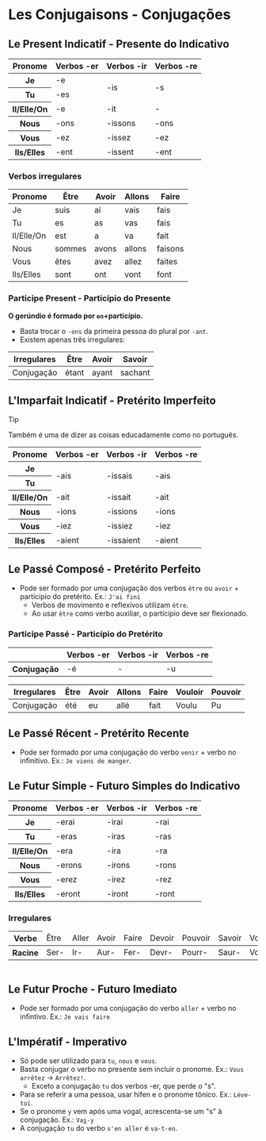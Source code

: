 # Les Conjugaisons - Conjugações

## Le Present Indicatif - Presente do Indicativo

<table>
    <thead>
        <tr>
            <th>Pronome</th>
            <th>Verbos -er</th>
            <th>Verbos -ir</th>
            <th>Verbos -re</th>
        </tr>
    </thead>
    <tr>
        <th>Je</th>
        <td>-e</td>
        <td rowspan="2">-is</td>
        <td rowspan="2">-s</td>
    </tr>
    <tr>
        <th>Tu</th>
        <td>-es</td>
    </tr>
    <tr>
        <th>Il/Elle/On</th>
        <td>-e</td>
        <td>-it</td>
        <td>-</td>
    </tr>
    <tr>
        <th>Nous</th>
        <td>-ons</td>
        <td>-issons</td>
        <td>-ons</td>
    </tr>
    <tr>
        <th>Vous</th>
        <td>-ez</td>
        <td>-issez</td>
        <td>-ez</td>
    </tr>
    <tr>
        <th>Ils/Elles</th>
        <td>-ent</td>
        <td>-issent</td>
        <td>-ent</td>
    </tr>
</table>

### Verbos irregulares

| Pronome    | Être   | Avoir | Allons | Faire   |
| ---------- | ------ | ----- | ------ | ------- |
| Je         | suis   | ai    | vais   | fais    |
| Tu         | es     | as    | vas    | fais    |
| Il/Elle/On | est    | a     | va     | fait    |
| Nous       | sommes | avons | allons | faisons |
| Vous       | êtes   | avez  | allez  | faites  |
| Ils/Elles  | sont   | ont   | vont   | font    |

### Participe Present - Particípio do Presente

**O gerúndio é formado por `en`+particípio.**

-   Basta trocar o `-ons` da primeira pessoa do plural por `-ant`.
-   Existem apenas três irregulares:

| Irregulares | Être  | Avoir | Savoir  |
| ----------- | ----- | ----- | ------- |
| Conjugação  | étant | ayant | sachant |

## L'Imparfait Indicatif - Pretérito Imperfeito

> [!TIP]
> Também é uma de dizer as coisas educadamente como no português.

<table>
    <thead>
        <tr>
            <th>Pronome</th>
            <th>Verbos -er</th>
            <th>Verbos -ir</th>
            <th>Verbos -re</th>
        </tr>
    </thead>
    <tr>
        <th>Je</th>
        <td rowspan="2">-ais</td>
        <td rowspan="2">-issais</td>
        <td rowspan="2">-ais</td>
    </tr>
    <tr>
        <th>Tu</th>
    </tr>
    <tr>
        <th>Il/Elle/On</th>
        <td>-ait</td>
        <td>-issait</td>
        <td>-ait</td>
    </tr>
    <tr>
        <th>Nous</th>
        <td>-ions</td>
        <td>-issions</td>
        <td>-ions</td>
    </tr>
    <tr>
        <th>Vous</th>
        <td>-iez</td>
        <td>-issiez</td>
        <td>-iez</td>
    </tr>
    <tr>
        <th>Ils/Elles</th>
        <td>-aient</td>
        <td>-issaient</td>
        <td>-aient</td>
    </tr>
</table>

## Le Passé Composé - Pretérito Perfeito

-   Pode ser formado por uma conjugação dos verbos `être` ou `avoir` + partícipio do pretérito. Ex.: `J'ai fini`
    -   Verbos de movimento e reflexivos utilizam `être`.
    -   Ao usar `être` como verbo auxiliar, o partícipio deve ser flexionado.

### Participe Passé - Particípio do Pretérito

<table>
    <thead>
        <tr>
            <th></th>
            <th>Verbos -er</th>
            <th>Verbos -ir</th>
            <th>Verbos -re</th>
        </tr>
    </thead>
    <tr>
        <th>Conjugação</th>
        <td>-é</td>
        <td>-</td>
        <td>-u</td>
    </tr>
</table>

| Irregulares | Être | Avoir | Allons | Faire | Vouloir | Pouvoir |
| ----------- | ---- | ----- | ------ | ----- | ------- | ------- |
| Conjugação  | été  | eu    | allé   | fait  | Voulu   | Pu      |

## Le Passé Récent - Pretérito Recente

-   Pode ser formado por uma conjugação do verbo `venir` + verbo no infinitivo. Ex.: `Je viens de manger`.

## Le Futur Simple - Futuro Simples do Indicativo

<table>
    <thead>
        <tr>
            <th>Pronome</th>
            <th>Verbos -er</th>
            <th>Verbos -ir</th>
            <th>Verbos -re</th>
        </tr>
    </thead>
    <tr>
        <th>Je</th>
        <td>-erai</td>
        <td>-irai</td>
        <td>-rai</td>
    </tr>
    <tr>
        <th>Tu</th>
        <td>-eras</td>
        <td>-iras</td>
        <td>-ras</td>
    </tr>
    <tr>
        <th>Il/Elle/On</th>
        <td>-era</td>
        <td>-ira</td>
        <td>-ra</td>
    </tr>
    <tr>
        <th>Nous</th>
        <td>-erons</td>
        <td>-irons</td>
        <td>-rons</td>
    </tr>
    <tr>
        <th>Vous</th>
        <td>-erez</td>
        <td>-irez</td>
        <td>-rez</td>
    </tr>
    <tr>
        <th>Ils/Elles</th>
        <td>-eront</td>
        <td>-iront</td>
        <td>-ront</td>
    </tr>
</table>

### Irregulares

<table>
    <thead>
        <th>Verbe</th>
        <td>Être</td>
        <td>Aller</td>
        <td>Avoir</td>
        <td>Faire</td>
        <td>Devoir</td>
        <td>Pouvoir</td>
        <td>Savoir</td>
        <td>Vouloir</td>
    </thead>
    <tr>
        <th>Racine</th>
        <td>Ser-</td>
        <td>Ir-</td>
        <td>Aur-</td>
        <td>Fer-</td>
        <td>Devr-</td>
        <td>Pourr-</td>
        <td>Saur-</td>
        <td>Voudr-</td>
    </tr>
</table>

<table></table>

## Le Futur Proche - Futuro Imediato

-   Pode ser formado por uma conjugação do verbo `aller` + verbo no infintivo. Ex.: `Je vais faire`

## L'Impératif - Imperativo

-   Só pode ser utilizado para `tu`, `nous` e `vous`.
-   Basta conjugar o verbo no presente sem incluir o pronome. Ex.: `Vous arrêtez` → `Arrêtez!`.
    -   Exceto a conjugação `tu` dos verbos -er, que perde o "s".
-   Para se referir a uma pessoa, usar hífen e o pronome tônico. Ex.: `Lève-toi`.
-   Se o pronome `y` vem após uma vogal, acrescenta-se um "s" à conjugação. Ex.: <code>Va<u>s</u>-y</code>
-   A conjugação `tu` do verbo `s'en aller` é `va-t-en`.
